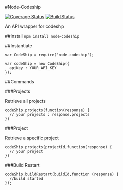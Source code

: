 #Node-Codeship

[![Coverage Status](https://coveralls.io/repos/securingsincity/node-codeship/badge.png)](https://coveralls.io/r/securingsincity/node-codeship)
[![Build Status](https://travis-ci.org/securingsincity/node-codeship.svg?branch=master)](https://travis-ci.org/securingsincity/node-codeship)

An API wrapper for codeship

##Install
`npm install node-codeship`

##Instantiate

```
var CodeShip = require('node-codeship');

var codeShip = new CodeShip({
  apiKey : YOUR_API_KEY
});

```

##Commands

###Projects

Retrieve all projects

```
codeShip.projects(function(response) {
  // your projects : response.projects
})
```


###Project

Retrieve a specific project

```
codeShip.projects(projectId,function(response) {
  // your project
})
```


###Build Restart

```
codeShip.buildRestart(buildId,function (response) {
  //build started
});
```
